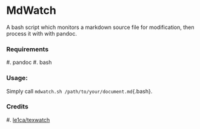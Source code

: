 MdWatch
=======

A bash script which monitors a markdown source file for modification, then process it with with pandoc.

### Requirements

#. pandoc
#. bash

### Usage:

Simply call `mdwatch.sh /path/to/your/document.md`{.bash}.

### Credits

#. [le1ca/texwatch](https://github.com/le1ca/texwatch)